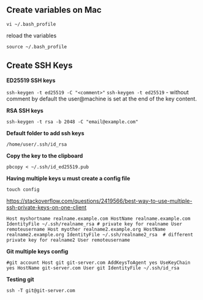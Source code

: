 ## Create variables on Mac

`vi ~/.bash_profile`

reload the variables

`source ~/.bash_profile`


## Create SSH Keys

**ED25519 SSH keys**

`ssh-keygen -t ed25519 -C "<comment>"`
`ssh-keygen -t ed25519` - without comment by default the user@machine is set at the end of the key content.


**RSA SSH keys**

`ssh-keygen -t rsa -b 2048 -C "email@example.com"`


**Default folder to add ssh keys**

`/home/user/.ssh/id_rsa`

**Copy the key to the clipboard**

`pbcopy < ~/.ssh/id_ed25519.pub`

**Having multiple keys u must create a config file**

`
touch config
`

https://stackoverflow.com/questions/2419566/best-way-to-use-multiple-ssh-private-keys-on-one-client


`Host myshortname realname.example.com
    HostName realname.example.com
    IdentityFile ~/.ssh/realname_rsa # private key for realname
    User remoteusername
Host myother realname2.example.org
    HostName realname2.example.org
    IdentityFile ~/.ssh/realname2_rsa  # different private key for realname2
    User remoteusername
    `
    
    
**Git multiple keys config**

`#git account
Host git git-server.com
        AddKeysToAgent yes
        UseKeyChain yes
	HostName git-server.com
	User git
	IdentityFile ~/.ssh/id_rsa
`

**Testing git**


`ssh -T git@git-server.com`
